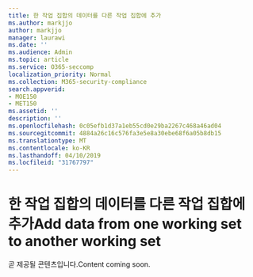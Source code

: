 ```yaml
---
title: 한 작업 집합의 데이터를 다른 작업 집합에 추가
ms.author: markjjo
author: markjjo
manager: laurawi
ms.date: ''
ms.audience: Admin
ms.topic: article
ms.service: O365-seccomp
localization_priority: Normal
ms.collection: M365-security-compliance
search.appverid:
- MOE150
- MET150
ms.assetid: ''
description: ''
ms.openlocfilehash: 0c05efb1d37a1eb55cd0e29ba2267c468a46ad04
ms.sourcegitcommit: 4884a26c16c576fa3e5e8a30ebe68f6a05b8db15
ms.translationtype: MT
ms.contentlocale: ko-KR
ms.lasthandoff: 04/10/2019
ms.locfileid: "31767797"
---
```

# <a name="add-data-from-one-working-set-to-another-working-set"></a><span data-ttu-id="fa8a8-102">한 작업 집합의 데이터를 다른 작업 집합에 추가</span><span class="sxs-lookup"><span data-stu-id="fa8a8-102">Add data from one working set to another working set</span></span>

<span data-ttu-id="fa8a8-103">곧 제공될 콘텐츠입니다.</span><span class="sxs-lookup"><span data-stu-id="fa8a8-103">Content coming soon.</span></span>